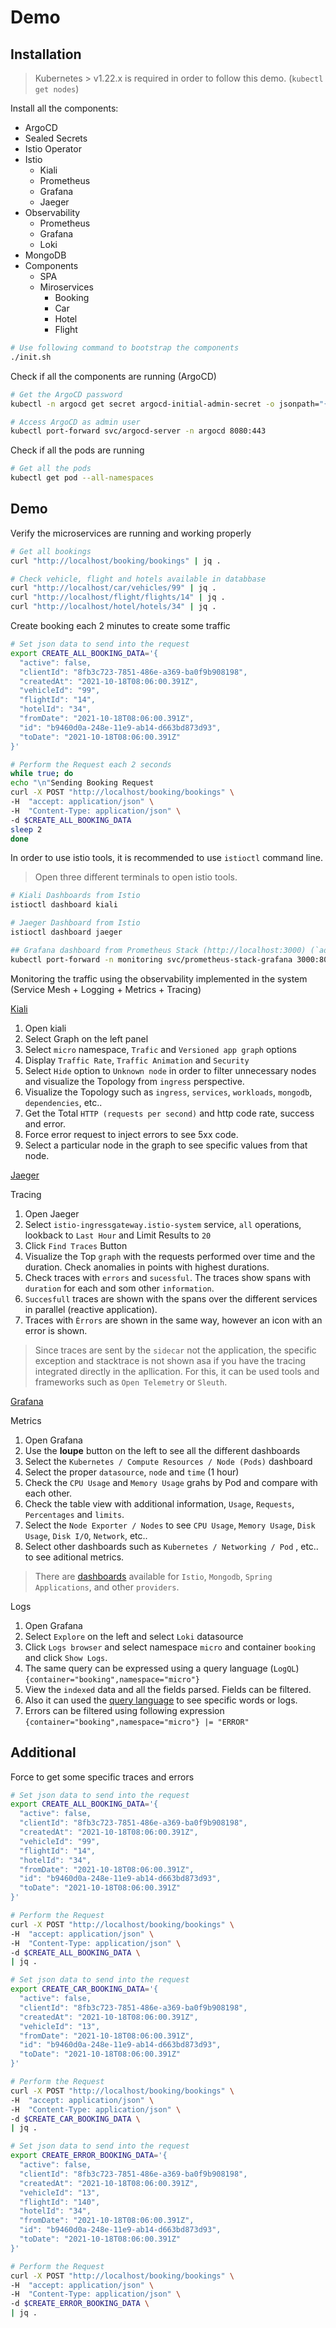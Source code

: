 # Demo

## Installation

> Kubernetes > v1.22.x is required in order to follow this demo. (`kubectl get nodes`)

Install all the components:

* ArgoCD
* Sealed Secrets
* Istio Operator
* Istio
  * Kiali
  * Prometheus
  * Grafana
  * Jaeger
* Observability
  * Prometheus
  * Grafana
  * Loki
* MongoDB
* Components
  * SPA
  * Miroservices
    * Booking
    * Car
    * Hotel
    * Flight

```bash
# Use following command to bootstrap the components
./init.sh
```

Check if all the components are running (ArgoCD)

```bash
# Get the ArgoCD password
kubectl -n argocd get secret argocd-initial-admin-secret -o jsonpath="{.data.password}" | base64 -d; echo

# Access ArgoCD as admin user
kubectl port-forward svc/argocd-server -n argocd 8080:443
```

Check if all the pods are running

```bash
# Get all the pods
kubectl get pod --all-namespaces
```

## Demo

Verify the microservices are running and working properly

```bash
# Get all bookings
curl "http://localhost/booking/bookings" | jq .

# Check vehicle, flight and hotels available in databbase 
curl "http://localhost/car/vehicles/99" | jq .
curl "http://localhost/flight/flights/14" | jq .
curl "http://localhost/hotel/hotels/34" | jq .
```

Create booking each 2 minutes to create some traffic

```bash
# Set json data to send into the request
export CREATE_ALL_BOOKING_DATA='{
  "active": false,
  "clientId": "8fb3c723-7851-486e-a369-ba0f9b908198",
  "createdAt": "2021-10-18T08:06:00.391Z",
  "vehicleId": "99",
  "flightId": "14",
  "hotelId": "34",
  "fromDate": "2021-10-18T08:06:00.391Z",
  "id": "b9460d0a-248e-11e9-ab14-d663bd873d93",
  "toDate": "2021-10-18T08:06:00.391Z"
}'

# Perform the Request each 2 seconds
while true; do
echo "\n"Sending Booking Request 
curl -X POST "http://localhost/booking/bookings" \
-H  "accept: application/json" \
-H  "Content-Type: application/json" \
-d $CREATE_ALL_BOOKING_DATA
sleep 2
done
```

In order to use istio tools, it is recommended to use `istioctl` command line.

> Open three different terminals to open istio tools.

```bash
# Kiali Dashboards from Istio
istioctl dashboard kiali

# Jaeger Dashboard from Istio
istioctl dashboard jaeger

## Grafana dashboard from Prometheus Stack (http://localhost:3000) (`admin/prom-operator`)
kubectl port-forward -n monitoring svc/prometheus-stack-grafana 3000:80
```

Monitoring the traffic using the observability implemented in the system (Service Mesh + Logging + Metrics + Tracing)

[Kiali](http://localhost:20001)

1. Open kiali
2. Select Graph on the left panel
3. Select `micro` namespace, `Trafic` and `Versioned app graph` options
4. Display `Traffic Rate`, `Traffic Animation` and `Security`
5. Select `Hide` option to `Unknown node` in order to filter unnecessary nodes and visualize the Topology from `ingress` perspective.
6. Visualize the Topology such as `ingress`, `services`, `workloads`, `mongodb`, `dependencies`, etc..
7. Get the Total `HTTP (requests per second)` and http code rate, success and error.
8. Force error request to inject errors to see 5xx code.
9. Select a particular node in the graph to see specific values from that node.

[Jaeger](http://localhost:16686)

Tracing

1. Open Jaeger
2. Select `istio-ingressgateway.istio-system` service, `all` operations, lookback to `Last Hour` and Limit Results to `20`
3. Click `Find Traces` Button
4. Visualize the Top `graph` with the requests performed over time and the duration. Check anomalies in points with highest durations.
5. Check traces with `errors` and `sucessful`. The traces show spans with `duration` for each and som other `information`.
6. `Succesfull` traces are shown with the spans over the different services in parallel (reactive application).
7. Traces with `Èrrors` are shown in the same way, however an icon with an error is shown.

> Since traces are sent by the `sidecar` not the application, the specific exception and stacktrace is not shown asa if you have the tracing integrated directly in the apllication. For this, it can be used tools and frameworks such as `Open Telemetry` or `Sleuth`.

[Grafana](http://localhost:3000)

Metrics

1. Open Grafana
2. Use the **loupe** button on the left to see all the different dashboards
3. Select the `Kubernetes / Compute Resources / Node (Pods)` dashboard
4. Select the proper `datasource`, `node` and `time` (1 hour)
5. Check the `CPU Usage` and `Memory Usage` grahs by Pod and compare with each other.
6. Check the table view with additional information, `Usage`, `Requests`, `Percentages` and `limits`.
7. Select the `Node Exporter / Nodes` to see `CPU Usage`, `Memory Usage`, `Disk Usage`, `Disk I/O`, `Network`, etc..
8. Select other dashboards such as `Kubernetes / Networking / Pod` , etc.. to see aditional metrics.

> There are [dashboards](https://grafana.com/grafana/dashboards/) available for `Istio`, `Mongodb`, `Spring Applications`, and other `providers`.

Logs

1. Open Grafana
2. Select `Explore` on the left and select `Loki` datasource
3. Click `Logs browser` and select namespace `micro` and container `booking` and click `Show Logs`.
4. The same query can be expressed using a query language (`LogQL`) `{container="booking",namespace="micro"}`
5. View the `indexed` data and all the fields parsed. Fields can be filtered.
6. Also it can used the [query language](https://grafana.com/docs/loki/latest/logql/log_queries/) to see specific words or logs.
7. Errors can be filtered using following expression `{container="booking",namespace="micro"} |= "ERROR"`

## Additional

Force to get some specific traces and errors

```bash
# Set json data to send into the request
export CREATE_ALL_BOOKING_DATA='{
  "active": false,
  "clientId": "8fb3c723-7851-486e-a369-ba0f9b908198",
  "createdAt": "2021-10-18T08:06:00.391Z",
  "vehicleId": "99",
  "flightId": "14",
  "hotelId": "34",
  "fromDate": "2021-10-18T08:06:00.391Z",
  "id": "b9460d0a-248e-11e9-ab14-d663bd873d93",
  "toDate": "2021-10-18T08:06:00.391Z"
}'

# Perform the Request
curl -X POST "http://localhost/booking/bookings" \
-H  "accept: application/json" \
-H  "Content-Type: application/json" \
-d $CREATE_ALL_BOOKING_DATA \
| jq .

# Set json data to send into the request
export CREATE_CAR_BOOKING_DATA='{
  "active": false,
  "clientId": "8fb3c723-7851-486e-a369-ba0f9b908198",
  "createdAt": "2021-10-18T08:06:00.391Z",
  "vehicleId": "13",
  "fromDate": "2021-10-18T08:06:00.391Z",
  "id": "b9460d0a-248e-11e9-ab14-d663bd873d93",
  "toDate": "2021-10-18T08:06:00.391Z"
}'

# Perform the Request
curl -X POST "http://localhost/booking/bookings" \
-H  "accept: application/json" \
-H  "Content-Type: application/json" \
-d $CREATE_CAR_BOOKING_DATA \
| jq .

# Set json data to send into the request
export CREATE_ERROR_BOOKING_DATA='{
  "active": false,
  "clientId": "8fb3c723-7851-486e-a369-ba0f9b908198",
  "createdAt": "2021-10-18T08:06:00.391Z",
  "vehicleId": "13",
  "flightId": "140",
  "hotelId": "34",
  "fromDate": "2021-10-18T08:06:00.391Z",
  "id": "b9460d0a-248e-11e9-ab14-d663bd873d93",
  "toDate": "2021-10-18T08:06:00.391Z"
}'

# Perform the Request
curl -X POST "http://localhost/booking/bookings" \
-H  "accept: application/json" \
-H  "Content-Type: application/json" \
-d $CREATE_ERROR_BOOKING_DATA \
| jq .
```
